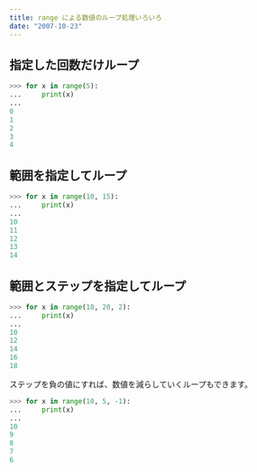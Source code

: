 ```yaml
---
title: range による数値のループ処理いろいろ
date: "2007-10-23"
---
```


指定した回数だけループ
----

```python
>>> for x in range(5):
...     print(x)
...
0
1
2
3
4
```

範囲を指定してループ
----

```python
>>> for x in range(10, 15):
...     print(x)
...
10
11
12
13
14
```

範囲とステップを指定してループ
----

```python
>>> for x in range(10, 20, 2):
...     print(x)
...
10
12
14
16
18
```

ステップを負の値にすれば、数値を減らしていくループもできます。

```python
>>> for x in range(10, 5, -1):
...     print(x)
...
10
9
8
7
6
```

